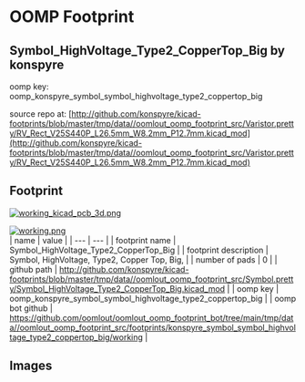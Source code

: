# OOMP Footprint  
## Symbol_HighVoltage_Type2_CopperTop_Big  by konspyre  
  
oomp key: oomp_konspyre_symbol_symbol_highvoltage_type2_coppertop_big  
  
source repo at: [http://github.com/konspyre/kicad-footprints/blob/master/tmp/data//oomlout_oomp_footprint_src/Varistor.pretty/RV_Rect_V25S440P_L26.5mm_W8.2mm_P12.7mm.kicad_mod](http://github.com/konspyre/kicad-footprints/blob/master/tmp/data//oomlout_oomp_footprint_src/Varistor.pretty/RV_Rect_V25S440P_L26.5mm_W8.2mm_P12.7mm.kicad_mod)  
## Footprint  
  
[![working_kicad_pcb_3d.png](working_kicad_pcb_3d_600.png)](working_kicad_pcb_3d.png)  
  
[![working.png](working_600.png)](working.png)  
| name | value | 
| --- | --- | 
| footprint name | Symbol_HighVoltage_Type2_CopperTop_Big | 
| footprint description | Symbol, HighVoltage, Type2, Copper Top, Big, | 
| number of pads | 0 | 
| github path | http://github.com/konspyre/kicad-footprints/blob/master/tmp/data//oomlout_oomp_footprint_src/Symbol.pretty/Symbol_HighVoltage_Type2_CopperTop_Big.kicad_mod | 
| oomp key | oomp_konspyre_symbol_symbol_highvoltage_type2_coppertop_big | 
| oomp bot github | https://github.com/oomlout/oomlout_oomp_footprint_bot/tree/main/tmp/data//oomlout_oomp_footprint_src/footprints/konspyre_symbol_symbol_highvoltage_type2_coppertop_big/working | 
## Images  
